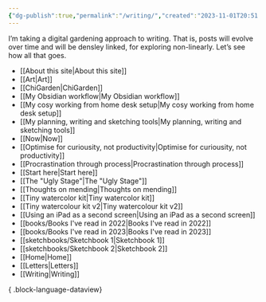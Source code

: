 ```yaml
---
{"dg-publish":true,"permalink":"/writing/","created":"2023-11-01T20:51:56.833+08:00","updated":"2023-11-01T21:05:30.057+08:00"}
---
```


I’m taking a digital gardening approach to writing. That is, posts will evolve over time and will be densley linked, for exploring non-linearly. Let’s see how all that goes.
- [[About this site\|About this site]]
- [[Art\|Art]]
- [[ChiGarden\|ChiGarden]]
- [[My Obsidian workflow\|My Obsidian workflow]]
- [[My cosy working from home desk setup\|My cosy working from home desk setup]]
- [[My planning, writing and sketching tools\|My planning, writing and sketching tools]]
- [[Now\|Now]]
- [[Optimise for curiousity, not productivity\|Optimise for curiousity, not productivity]]
- [[Procrastination through process\|Procrastination through process]]
- [[Start here\|Start here]]
- [[The "Ugly Stage"\|The "Ugly Stage"]]
- [[Thoughts on mending\|Thoughts on mending]]
- [[Tiny watercolor kit\|Tiny watercolor kit]]
- [[Tiny watercolour kit v2\|Tiny watercolour kit v2]]
- [[Using an iPad as a second screen\|Using an iPad as a second screen]]
- [[books/Books I've read in 2022\|Books I've read in 2022]]
- [[books/Books I've read in 2023\|Books I've read in 2023]]
- [[sketchbooks/Sketchbook 1\|Sketchbook 1]]
- [[sketchbooks/Sketchbook 2\|Sketchbook 2]]
- [[Home\|Home]]
- [[Letters\|Letters]]
- [[Writing\|Writing]]

{ .block-language-dataview}

